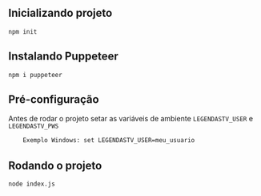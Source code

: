 ## Inicializando projeto

    npm init

## Instalando Puppeteer

    npm i puppeteer

## Pré-configuração
 Antes de rodar o projeto setar as variáveis de ambiente  `LEGENDASTV_USER`  e `LEGENDASTV_PWS`

```sh
    Exemplo Windows: set LEGENDASTV_USER=meu_usuario
```

## Rodando o projeto
    node index.js
